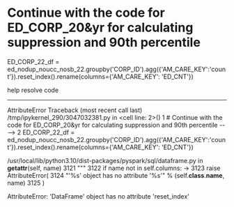 # Continue with the code for ED_CORP_20&yr for calculating suppression and 90th percentile
ED_CORP_22_df = ed_nodup_noucc_nosb_22.groupby('CORP_ID').agg({'AM_CARE_KEY':'count'}).reset_index().rename(columns={'AM_CARE_KEY': 'ED_CNT'})


help resolve code 

---------------------------------------------------------------------------
AttributeError                            Traceback (most recent call last)
/tmp/ipykernel_290/3047032381.py in <cell line: 2>()
      1 # Continue with the code for ED_CORP_20&yr for calculating suppression and 90th percentile
----> 2 ED_CORP_22_df = ed_nodup_noucc_nosb_22.groupby('CORP_ID').agg({'AM_CARE_KEY':'count'}).reset_index().rename(columns={'AM_CARE_KEY': 'ED_CNT'})

/usr/local/lib/python3.10/dist-packages/pyspark/sql/dataframe.py in __getattr__(self, name)
   3121         """
   3122         if name not in self.columns:
-> 3123             raise AttributeError(
   3124                 "'%s' object has no attribute '%s'" % (self.__class__.__name__, name)
   3125             )

AttributeError: 'DataFrame' object has no attribute 'reset_index'
